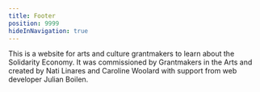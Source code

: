 ```yaml
---
title: Footer
position: 9999
hideInNavigation: true
---
```


This is a website for arts and culture grantmakers to learn about the Solidarity Economy. It was commissioned by Grantmakers in the Arts and created by Nati Linares and Caroline Woolard with support from web developer Julian Boilen.
